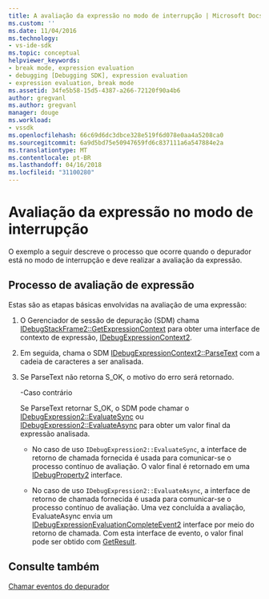 ```yaml
---
title: A avaliação da expressão no modo de interrupção | Microsoft Docs
ms.custom: ''
ms.date: 11/04/2016
ms.technology:
- vs-ide-sdk
ms.topic: conceptual
helpviewer_keywords:
- break mode, expression evaluation
- debugging [Debugging SDK], expression evaluation
- expression evaluation, break mode
ms.assetid: 34fe5b58-15d5-4387-a266-72120f90a4b6
author: gregvanl
ms.author: gregvanl
manager: douge
ms.workload:
- vssdk
ms.openlocfilehash: 66c69d6dc3dbce328e519f6d078e0aa4a5208ca0
ms.sourcegitcommit: 6a9d5bd75e50947659fd6c837111a6a547884e2a
ms.translationtype: MT
ms.contentlocale: pt-BR
ms.lasthandoff: 04/16/2018
ms.locfileid: "31100280"
---
```

# <a name="expression-evaluation-in-break-mode"></a>Avaliação da expressão no modo de interrupção
O exemplo a seguir descreve o processo que ocorre quando o depurador está no modo de interrupção e deve realizar a avaliação da expressão.  
  
## <a name="expression-evaluation-process"></a>Processo de avaliação de expressão  
 Estas são as etapas básicas envolvidas na avaliação de uma expressão:  
  
1.  O Gerenciador de sessão de depuração (SDM) chama [IDebugStackFrame2::GetExpressionContext](../../extensibility/debugger/reference/idebugstackframe2-getexpressioncontext.md) para obter uma interface de contexto de expressão, [IDebugExpressionContext2](../../extensibility/debugger/reference/idebugexpressioncontext2.md).  
  
2.  Em seguida, chama o SDM [IDebugExpressionContext2::ParseText](../../extensibility/debugger/reference/idebugexpressioncontext2-parsetext.md) com a cadeia de caracteres a ser analisada.  
  
3.  Se ParseText não retorna S_OK, o motivo do erro será retornado.  
  
     -Caso contrário  
  
     Se ParseText retornar S_OK, o SDM pode chamar o [IDebugExpression2::EvaluateSync](../../extensibility/debugger/reference/idebugexpression2-evaluatesync.md) ou [IDebugExpression2::EvaluateAsync](../../extensibility/debugger/reference/idebugexpression2-evaluateasync.md) para obter um valor final da expressão analisada.  
  
    -   No caso de uso `IDebugExpression2::EvaluateSync`, a interface de retorno de chamada fornecida é usada para comunicar-se o processo contínuo de avaliação. O valor final é retornado em uma [IDebugProperty2](../../extensibility/debugger/reference/idebugproperty2.md) interface.  
  
    -   No caso de uso `IDebugExpression2::EvaluateAsync`, a interface de retorno de chamada fornecida é usada para comunicar-se o processo contínuo de avaliação. Uma vez concluída a avaliação, EvaluateAsync envia um [IDebugExpressionEvaluationCompleteEvent2](../../extensibility/debugger/reference/idebugexpressionevaluationcompleteevent2.md) interface por meio do retorno de chamada. Com esta interface de evento, o valor final pode ser obtido com [GetResult](../../extensibility/debugger/reference/idebugexpressionevaluationcompleteevent2-getresult.md).  
  
## <a name="see-also"></a>Consulte também  
 [Chamar eventos do depurador](../../extensibility/debugger/calling-debugger-events.md)